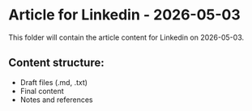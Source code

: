# Article for Linkedin - 2026-05-03

This folder will contain the article content for Linkedin on 2026-05-03.

## Content structure:
- Draft files (.md, .txt)
- Final content
- Notes and references
